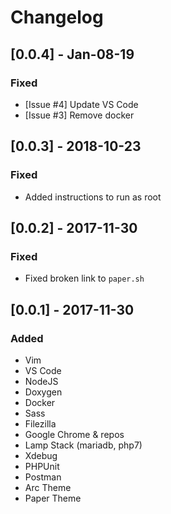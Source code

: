 # Changelog

## [0.0.4] - Jan-08-19
### Fixed
- [Issue #4] Update VS Code
- [Issue #3] Remove docker

## [0.0.3] - 2018-10-23
### Fixed
- Added instructions to run as root

## [0.0.2] - 2017-11-30
### Fixed
- Fixed broken link to `paper.sh`

## [0.0.1] - 2017-11-30
### Added
- Vim
- VS Code
- NodeJS
- Doxygen
- Docker
- Sass
- Filezilla
- Google Chrome & repos
- Lamp Stack (mariadb, php7)
- Xdebug
- PHPUnit
- Postman
- Arc Theme
- Paper Theme
